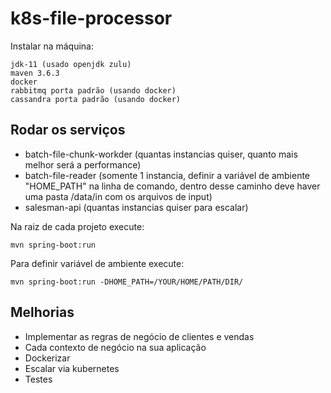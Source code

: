 # k8s-file-processor

Instalar na máquina:

```
jdk-11 (usado openjdk zulu)
maven 3.6.3
docker
rabbitmq porta padrão (usando docker)
cassandra porta padrão (usando docker)
```

## Rodar os serviços

* batch-file-chunk-workder (quantas instancias quiser, quanto mais melhor será a performance)
* batch-file-reader (somente 1 instancia, definir a variável de ambiente "HOME_PATH" na linha de comando, dentro desse caminho deve haver uma pasta /data/in com os arquivos de input)
* salesman-api (quantas instancias quiser para escalar)

Na raiz de cada projeto execute:

```
mvn spring-boot:run
```

Para definir variável de ambiente execute:

```
mvn spring-boot:run -DHOME_PATH=/YOUR/HOME/PATH/DIR/
```

## Melhorias

* Implementar as regras de negócio de clientes e vendas
* Cada contexto de negócio na sua aplicação
* Dockerizar
* Escalar via kubernetes
* Testes